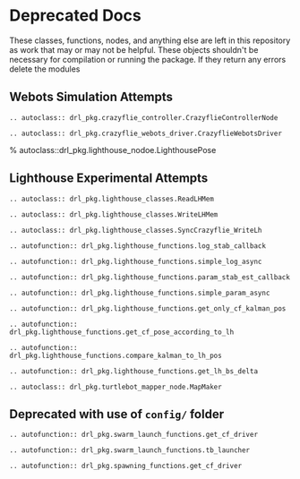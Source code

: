 # Deprecated Docs

These classes, functions, nodes, and anything else are left in this repository as work that may or may not be helpful. These objects shouldn't be necessary for compilation or running the package. If they return any errors delete the modules

## Webots Simulation Attempts

```{eval-rst}
.. autoclass:: drl_pkg.crazyflie_controller.CrazyflieControllerNode
```

```{eval-rst}
.. autoclass:: drl_pkg.crazyflie_webots_driver.CrazyflieWebotsDriver
```

% autoclass::drl_pkg.lighthouse_nodoe.LighthousePose

## Lighthouse Experimental Attempts

```{eval-rst}
.. autoclass:: drl_pkg.lighthouse_classes.ReadLHMem
```

```{eval-rst}
.. autoclass:: drl_pkg.lighthouse_classes.WriteLHMem
```

```{eval-rst}
.. autoclass:: drl_pkg.lighthouse_classes.SyncCrazyflie_WriteLh
```

```{eval-rst}
.. autofunction:: drl_pkg.lighthouse_functions.log_stab_callback
```

```{eval-rst}
.. autofunction:: drl_pkg.lighthouse_functions.simple_log_async
```

```{eval-rst}
.. autofunction:: drl_pkg.lighthouse_functions.param_stab_est_callback
```

```{eval-rst}
.. autofunction:: drl_pkg.lighthouse_functions.simple_param_async
```

```{eval-rst}
.. autofunction:: drl_pkg.lighthouse_functions.get_only_cf_kalman_pos
```

```{eval-rst}
.. autofunction:: drl_pkg.lighthouse_functions.get_cf_pose_according_to_lh
```

```{eval-rst}
.. autofunction:: drl_pkg.lighthouse_functions.compare_kalman_to_lh_pos
```

```{eval-rst}
.. autofunction:: drl_pkg.lighthouse_functions.get_lh_bs_delta
```

```{eval-rst}
.. autoclass:: drl_pkg.turtlebot_mapper_node.MapMaker
```

## Deprecated with use of `config/` folder

```{eval-rst}
.. autofunction:: drl_pkg.swarm_launch_functions.get_cf_driver
```

```{eval-rst}
.. autofunction:: drl_pkg.swarm_launch_functions.tb_launcher
```

```{eval-rst}
.. autofunction:: drl_pkg.spawning_functions.get_cf_driver
```

